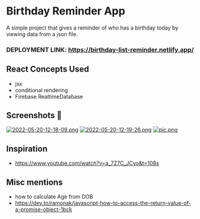 # Birthday Reminder App

A simple project that gives a reminder of who has a birthday today by viewing data from a json file.
### DEPLOYMENT LINK: https://birthday-list-reminder.netlify.app/

## React Concepts Used

- jsx
- conditional rendering
- Firebase RealtimeDatabase


## Screenshots 📸

[![2022-05-20-12-18-09.png](https://i.postimg.cc/ry9PcJgT/2022-05-20-12-18-09.png)](https://postimg.cc/BtXgB2d7)
[![2022-05-20-12-19-26.png](https://i.postimg.cc/RFpJQ249/2022-05-20-12-19-26.png)](https://postimg.cc/34pw3Skb)
[![pic.png](https://i.postimg.cc/gJjnJ4R7/pic.png)](https://postimg.cc/YGcpD6dN)


## Inspiration

- https://www.youtube.com/watch?v=a_7Z7C_JCyo&t=108s

## Misc mentions
- how to calculate Age from DOB
- https://dev.to/ramonak/javascript-how-to-access-the-return-value-of-a-promise-object-1bck